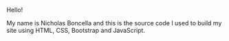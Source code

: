 Hello!

My name is Nicholas Boncella and this is the source code I used to build my site using HTML, CSS, Bootstrap and JavaScript.
